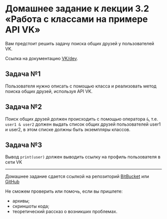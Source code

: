 # Домашнее задание к лекции 3.2 «Работа с классами на примере API VK»

Вам предстоит решить задачу поиска общих друзей у пользователей VK.

Ссылка на документацию [VK/dev](https://vk.com/dev/manuals).

## Задача №1
Пользователя нужно описать с помощью класса и реализовать метод поиска общих друзей, используя API VK.

## Задача №2
Поиск общих друзей должен происходить с помощью оператора `&`, т.е. `user1 & user2` должен выдать список
общих друзей пользователей user1 и user2, в этом списке должны быть экземпляры классов.

## Задача №3
Вывод `print(user)` должен выводить ссылку на профиль пользователя в сети VK

---
Домашнее задание сдается ссылкой на репозиторий [BitBucket](https://bitbucket.org/) или [GitHub](https://github.com/)

Не сможем проверить или помочь, если вы пришлете:
* архивы;
* скриншоты кода;
* теоретический рассказ о возникших проблемах.